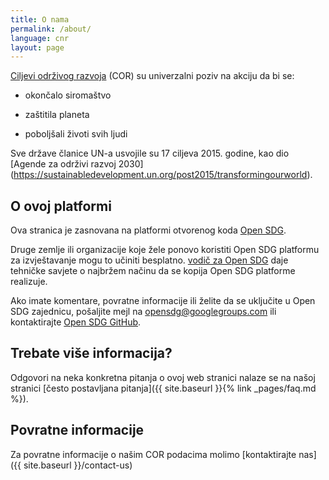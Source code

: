 ```yaml
---
title: O nama
permalink: /about/
language: cnr
layout: page
---
```

[Ciljevi održivog razvoja](https://www.un.org/sustainabledevelopment/sustainable-development-goals/) (COR) su univerzalni poziv na akciju da bi se:

  * okončalo siromaštvo
  
  * zaštitila planeta
  
  * poboljšali životi svih ljudi

Sve države članice UN-a usvojile su 17 ciljeva 2015. godine, kao dio [Agende za održivi razvoj 2030] (https://sustainabledevelopment.un.org/post2015/transformingourworld).

## O ovoj platformi
Ova stranica je zasnovana na platformi otvorenog koda [Open SDG](https://open-sdg.org/).
    
Druge zemlje ili organizacije koje žele ponovo koristiti Open SDG platformu za izvještavanje mogu to učiniti besplatno. [vodič za Open SDG](https://open-sdg.readthedocs.io/en/latest/quick-start/) daje tehničke savjete o najbržem načinu da se kopija Open SDG platforme realizuje.

Ako imate komentare, povratne informacije ili želite da se uključite u Open SDG zajednicu, pošaljite mejl na <opensdg@googlegroups.com> ili kontaktirajte [Open SDG GitHub](https://github.com/open-sdg/open-sdg).

## Trebate više informacija?
Odgovori na neka konkretna pitanja o ovoj web stranici nalaze se na našoj stranici [često postavljana pitanja]({{ site.baseurl }}{% link _pages/faq.md %}).

## Povratne informacije
Za povratne informacije o našim COR podacima molimo [kontaktirajte nas]({{ site.baseurl }}/contact-us)
